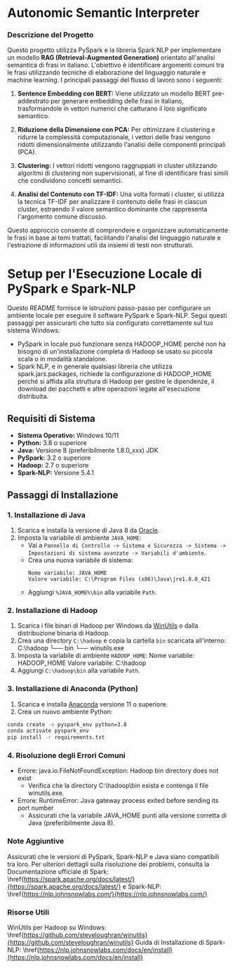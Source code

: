 # Autonomic Semantic Interpreter

### Descrizione del Progetto
Questo progetto utilizza PySpark e la libreria Spark NLP per implementare un modello <b/>RAG (Retrieval-Augmented Generation)</b> orientato all'analisi semantica di frasi in italiano. L'obiettivo è identificare argomenti comuni tra le frasi utilizzando tecniche di elaborazione del linguaggio naturale e machine learning. I principali passaggi del flusso di lavoro sono i seguenti:

1. **Sentence Embedding con BERT:** Viene utilizzato un modello BERT pre-addestrato per generare embedding delle frasi in italiano, trasformandole in vettori numerici che catturano il loro significato semantico.

2. **Riduzione della Dimensione con PCA:** Per ottimizzare il clustering e ridurre la complessità computazionale, i vettori delle frasi vengono ridotti dimensionalmente utilizzando l'analisi delle componenti principali (PCA).

3. **Clustering:** I vettori ridotti vengono raggruppati in cluster utilizzando algoritmi di clustering non supervisionati, al fine di identificare frasi simili che condividono concetti semantici.

4. **Analisi del Contenuto con TF-IDF:** Una volta formati i cluster, si utilizza la tecnica TF-IDF per analizzare il contenuto delle frasi in ciascun cluster, estraendo il valore semantico dominante che rappresenta l'argomento comune discusso.

Questo approccio consente di comprendere e organizzare automaticamente le frasi in base ai temi trattati, facilitando l'analisi del linguaggio naturale e l'estrazione di informazioni utili da insiemi di testi non strutturati.


# Setup per l'Esecuzione Locale di PySpark e Spark-NLP

Questo README fornisce le istruzioni passo-passo per configurare un ambiente locale per eseguire il software PySpark e Spark-NLP. Segui questi passaggi per assicurarti che tutto sia configurato correttamente sul tuo sistema Windows.

* PySpark in locale può funzionare senza HADOOP_HOME perché non ha bisogno di un'installazione completa di Hadoop se usato su piccola scala o in modalità standalone.
* Spark NLP, e in generale qualsiasi libreria che utilizza spark.jars.packages, richiede la configurazione di HADOOP_HOME perché si affida alla struttura di Hadoop per gestire le dipendenze, il download dei pacchetti e altre operazioni legate all'esecuzione distribuita.

## Requisiti di Sistema

- **Sistema Operativo:** Windows 10/11
- **Python:** 3.8 o superiore 
- **Java:** Versione 8 (preferibilmente 1.8.0_xxx) JDK
- **PySpark:** 3.2 o superiore
- **Hadoop:** 2.7 o superiore
- **Spark-NLP:** Versione 5.4.1

## Passaggi di Installazione

### 1. Installazione di Java

1. Scarica e installa la versione di Java 8 da [Oracle](https://www.oracle.com/java/technologies/javase/javase-jdk8-downloads.html).
2. Imposta la variabile di ambiente `JAVA_HOME`:
   - Vai a `Pannello di Controllo -> Sistema e Sicurezza -> Sistema -> Impostazioni di sistema avanzate -> Variabili d'ambiente`.
   - Crea una nuova variabile di sistema:
     ```
     Nome variabile: JAVA_HOME
     Valore variabile: C:\Program Files (x86)\Java\jre1.8.0_421
     ```
   - Aggiungi `%JAVA_HOME%\bin` alla variabile `Path`.

### 2. Installazione di Hadoop

1. Scarica i file binari di Hadoop per Windows da [WinUtils](https://github.com/steveloughran/winutils) o dalla distribuzione binaria di Hadoop.
2. Crea una directory `C:\hadoop` e copia la cartella `bin` scaricata all'interno:
    C:\hadoop └── bin └── winutils.exe
3. Imposta la variabile di ambiente `HADOOP_HOME`:
    Nome variabile: HADOOP_HOME 
    Valore variabile: C:\hadoop
4. Aggiungi `C:\hadoop\bin` alla variabile `Path`.

### 3. Installazione di Anaconda (Python)

1. Scarica e installa [Anaconda](https://www.anaconda.com/products/distribution) versione 11 o superiore.
2. Crea un nuovo ambiente Python:
```bash
conda create -n pyspark_env python=3.8
conda activate pyspark_env
pip install -r requirements.txt
```

### 4. Risoluzione degli Errori Comuni
* Errore: java.io.FileNotFoundException: Hadoop bin directory does not exist
    - Verifica che la directory C:\hadoop\bin esista e contenga il file winutils.exe.
* Errore: RuntimeError: Java gateway process exited before sending its port number
    - Assicurati che la variabile JAVA_HOME punti alla versione corretta di Java (preferibilmente Java 8).

### Note Aggiuntive
Assicurati che le versioni di PySpark, Spark-NLP e Java siano compatibili tra loro.
Per ulteriori dettagli sulla risoluzione dei problemi, consulta la Documentazione ufficiale di Spark: \href{https://spark.apache.org/docs/latest/}{https://spark.apache.org/docs/latest/} e Spark-NLP: \href{https://nlp.johnsnowlabs.com/}{https://nlp.johnsnowlabs.com/}

### Risorse Utili
WinUtils per Hadoop su Windows: \href{https://github.com/steveloughran/winutils}{https://github.com/steveloughran/winutils}
Guida di Installazione di Spark-NLP: \href{https://nlp.johnsnowlabs.com/docs/en/install}{https://nlp.johnsnowlabs.com/docs/en/install}
